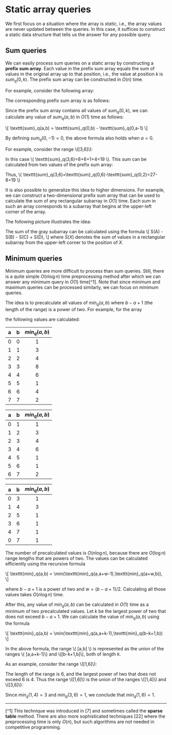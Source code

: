 # Static array queries

We first focus on a situation where
the array is _static_, i.e.,
the array values are never updated between the queries.
In this case, it suffices to construct
a static data structure that tells us
the answer for any possible query.

## Sum queries

We can easily process
sum queries on a static array
by constructing a **prefix sum array**.
Each value in the prefix sum array equals
the sum of values in the original array up to that position,
i.e., the value at position $k$ is $sum_q(0,k)$.
The prefix sum array can be constructed in $O(n)$ time.

For example, consider the following array:

<script type="text/tikz">
\begin{tikzpicture}[scale=0.7]
\fill[color=lightgray] (3,0) rectangle (7,1);
\draw (0,0) grid (8,1);

\node at (0.5,0.5) {1};
\node at (1.5,0.5) {3};
\node at (2.5,0.5) {4};
\node at (3.5,0.5) {8};
\node at (4.5,0.5) {6};
\node at (5.5,0.5) {1};
\node at (6.5,0.5) {4};
\node at (7.5,0.5) {2};

\footnotesize
\node at (0.5,1.4) {0};
\node at (1.5,1.4) {1};
\node at (2.5,1.4) {2};
\node at (3.5,1.4) {3};
\node at (4.5,1.4) {4};
\node at (5.5,1.4) {5};
\node at (6.5,1.4) {6};
\node at (7.5,1.4) {7};
\end{tikzpicture}
</script>

The corresponding prefix sum array is as follows:
<script type="text/tikz">
\begin{tikzpicture}[scale=0.7]
%\fill[color=lightgray] (3,0) rectangle (7,1);
\draw (0,0) grid (8,1);

\node at (0.5,0.5) {1};
\node at (1.5,0.5) {4};
\node at (2.5,0.5) {8};
\node at (3.5,0.5) {16};
\node at (4.5,0.5) {22};
\node at (5.5,0.5) {23};
\node at (6.5,0.5) {27};
\node at (7.5,0.5) {29};


\footnotesize
\node at (0.5,1.4) {0};
\node at (1.5,1.4) {1};
\node at (2.5,1.4) {2};
\node at (3.5,1.4) {3};
\node at (4.5,1.4) {4};
\node at (5.5,1.4) {5};
\node at (6.5,1.4) {6};
\node at (7.5,1.4) {7};
\end{tikzpicture}
</script>

Since the prefix sum array contains all values
of $sum_q(0,k)$,
we can calculate any value of
$sum_q(a,b)$ in $O(1)$ time as follows:

\\[
    \\texttt{sum}_q(a,b) = \\texttt{sum}_q(0,b) - \\texttt{sum}_q(0,a-1)
\\]

By defining $sum_q(0,-1)=0$,
the above formula also holds when $a=0$.

For example, consider the range \\([3,6]\\):

<script type="text/tikz">
\begin{tikzpicture}[scale=0.7]
\fill[color=lightgray] (3,0) rectangle (7,1);
\draw (0,0) grid (8,1);

\node at (0.5,0.5) {1};
\node at (1.5,0.5) {3};
\node at (2.5,0.5) {4};
\node at (3.5,0.5) {8};
\node at (4.5,0.5) {6};
\node at (5.5,0.5) {1};
\node at (6.5,0.5) {4};
\node at (7.5,0.5) {2};

\footnotesize
\node at (0.5,1.4) {0};
\node at (1.5,1.4) {1};
\node at (2.5,1.4) {2};
\node at (3.5,1.4) {3};
\node at (4.5,1.4) {4};
\node at (5.5,1.4) {5};
\node at (6.5,1.4) {6};
\node at (7.5,1.4) {7};
\end{tikzpicture}
</script>

In this case \\( \\texttt{sum}_q(3,6)=8+6+1+4=19 \\).
This sum can be calculated from
two values of the prefix sum array:
<script type="text/tikz">
\begin{tikzpicture}[scale=0.7]
\fill[color=lightgray] (2,0) rectangle (3,1);
\fill[color=lightgray] (6,0) rectangle (7,1);
\draw (0,0) grid (8,1);

\node at (0.5,0.5) {1};
\node at (1.5,0.5) {4};
\node at (2.5,0.5) {8};
\node at (3.5,0.5) {16};
\node at (4.5,0.5) {22};
\node at (5.5,0.5) {23};
\node at (6.5,0.5) {27};
\node at (7.5,0.5) {29};

\footnotesize
\node at (0.5,1.4) {0};
\node at (1.5,1.4) {1};
\node at (2.5,1.4) {2};
\node at (3.5,1.4) {3};
\node at (4.5,1.4) {4};
\node at (5.5,1.4) {5};
\node at (6.5,1.4) {6};
\node at (7.5,1.4) {7};
\end{tikzpicture}
</script>

Thus, \\( \\texttt{sum}_q(3,6)=\\texttt{sum}_q(0,6)-\\texttt{sum}_q(0,2)=27-8=19 \\)

It is also possible to generalize this idea
to higher dimensions.
For example, we can construct a two-dimensional
prefix sum array that can be used to calculate
the sum of any rectangular subarray in $O(1)$ time.
Each sum in such an array corresponds to
a subarray
that begins at the upper-left corner of the array.

The following picture illustrates the idea:
<script type="text/tikz">
\begin{tikzpicture}[scale=0.54]
\draw[fill=lightgray] (3,2) rectangle (7,5);
\draw (0,0) grid (10,7);
\node[anchor=center] at (6.5, 2.5) {A};
\node[anchor=center] at (2.5, 2.5) {B};
\node[anchor=center] at (6.5, 5.5) {C};
\node[anchor=center] at (2.5, 5.5) {D};
\end{tikzpicture}
</script>

The sum of the gray subarray can be calculated
using the formula
\\[
    S(A) - S(B) - S(C) + S(D),
\\]
where $S(X)$ denotes the sum of values
in a rectangular
subarray from the upper-left corner
to the position of $X$.

## Minimum queries

Minimum queries are more difficult to process
than sum queries.
Still, there is a quite simple 
$O(n \log n)$ time preprocessing
method after which we can answer any minimum
query in $O(1)$ time[^1].
Note that since minimum and maximum queries can
be processed similarly,
we can focus on minimum queries.

The idea is to precalculate all values of
$min_q(a,b)$ where
$b-a+1$ (the length of the range) is a power of two.
For example, for the array

<script type="text/tikz">
\begin{tikzpicture}[scale=0.7]
\draw (0,0) grid (8,1);

\node at (0.5,0.5) {1};
\node at (1.5,0.5) {3};
\node at (2.5,0.5) {4};
\node at (3.5,0.5) {8};
\node at (4.5,0.5) {6};
\node at (5.5,0.5) {1};
\node at (6.5,0.5) {4};
\node at (7.5,0.5) {2};

\footnotesize
\node at (0.5,1.4) {0};
\node at (1.5,1.4) {1};
\node at (2.5,1.4) {2};
\node at (3.5,1.4) {3};
\node at (4.5,1.4) {4};
\node at (5.5,1.4) {5};
\node at (6.5,1.4) {6};
\node at (7.5,1.4) {7};
\end{tikzpicture}
</script>
the following values are calculated:

| a | b | $min_q(a,b)$ |
| --- | --- | :---: |
| 0 | 0 | 1 |
| 1 | 1 | 3 |
| 2 | 2 | 4 |
| 3 | 3 | 8 |
| 4 | 4 | 6 |
| 5 | 5 | 1 |
| 6 | 6 | 4 |
| 7 | 7 | 2 |

| a | b | $min_q(a,b)$ |
| --- | --- | :---: |
| 0 | 1 | 1 |
| 1 | 2 | 3 |
| 2 | 3 | 4 |
| 3 | 4 | 6 |
| 4 | 5 | 1 |
| 5 | 6 | 1 |
| 6 | 7 | 2 |

| a | b | $min_q(a,b)$ |
| --- | --- | :---: |
| 0 | 3 | 1 |
| 1 | 4 | 3 |
| 2 | 5 | 1 |
| 3 | 6 | 1 |
| 4 | 7 | 1 |
| 0 | 7 | 1 |

The number of precalculated values is $O(n \log n)$,
because there are $O(\log n)$ range lengths
that are powers of two.
The values can be calculated efficiently
using the recursive formula

\\[
\\texttt{min}_q(a,b) = \\min(\\texttt{min}_q(a,a+w-1),\\texttt{min}_q(a+w,b)),
\\]

where $b-a+1$ is a power of two and $w=(b-a+1)/2$.
Calculating all those values takes $O(n \log n)$ time.

After this, any value of $min_q(a,b)$ can be calculated
in $O(1)$ time as a minimum of two precalculated values.
Let $k$ be the largest power of two that does not exceed $b-a+1$.
We can calculate the value of $min_q(a,b)$ using the formula

\\[
\\texttt{min}_q(a,b) = \\min(\\texttt{min}_q(a,a+k-1),\\texttt{min}_q(b-k+1,b))
\\]

In the above formula, the range \\( [a,b] \\) is represented
as the union of the ranges \\( [a,a+k-1]\\)  and \\([b-k+1,b]\\), both of length $k$.

As an example, consider the range \\([1,6]\\):

<script type="text/tikz">
\begin{tikzpicture}[scale=0.7]
\fill[color=lightgray] (1,0) rectangle (7,1);
\draw (0,0) grid (8,1);

\node at (0.5,0.5) {1};
\node at (1.5,0.5) {3};
\node at (2.5,0.5) {4};
\node at (3.5,0.5) {8};
\node at (4.5,0.5) {6};
\node at (5.5,0.5) {1};
\node at (6.5,0.5) {4};
\node at (7.5,0.5) {2};

\footnotesize
\node at (0.5,1.4) {0};
\node at (1.5,1.4) {1};
\node at (2.5,1.4) {2};
\node at (3.5,1.4) {3};
\node at (4.5,1.4) {4};
\node at (5.5,1.4) {5};
\node at (6.5,1.4) {6};
\node at (7.5,1.4) {7};
\end{tikzpicture}
</script>

The length of the range is 6,
and the largest power of two that does
not exceed 6 is 4.
Thus the range \\([1,6]\\) is
the union of the ranges \\([1,4]\\) and \\([3,6]\\):

<script type="text/tikz">
\begin{tikzpicture}[scale=0.7]
\fill[color=lightgray] (1,0) rectangle (5,1);
\draw (0,0) grid (8,1);

\node at (0.5,0.5) {1};
\node at (1.5,0.5) {3};
\node at (2.5,0.5) {4};
\node at (3.5,0.5) {8};
\node at (4.5,0.5) {6};
\node at (5.5,0.5) {1};
\node at (6.5,0.5) {4};
\node at (7.5,0.5) {2};

\footnotesize
\node at (0.5,1.4) {0};
\node at (1.5,1.4) {1};
\node at (2.5,1.4) {2};
\node at (3.5,1.4) {3};
\node at (4.5,1.4) {4};
\node at (5.5,1.4) {5};
\node at (6.5,1.4) {6};
\node at (7.5,1.4) {7};
\end{tikzpicture}
</script>

 

<script type="text/tikz">
\begin{tikzpicture}[scale=0.7]
\fill[color=lightgray] (3,0) rectangle (7,1);
\draw (0,0) grid (8,1);

\node at (0.5,0.5) {1};
\node at (1.5,0.5) {3};
\node at (2.5,0.5) {4};
\node at (3.5,0.5) {8};
\node at (4.5,0.5) {6};
\node at (5.5,0.5) {1};
\node at (6.5,0.5) {4};
\node at (7.5,0.5) {2};


\footnotesize
\node at (0.5,1.4) {0};
\node at (1.5,1.4) {1};
\node at (2.5,1.4) {2};
\node at (3.5,1.4) {3};
\node at (4.5,1.4) {4};
\node at (5.5,1.4) {5};
\node at (6.5,1.4) {6};
\node at (7.5,1.4) {7};
\end{tikzpicture}
</script>

Since $min_q(1,4)=3$ and $min_q(3,6)=1$,
we conclude that $min_q(1,6)=1$.

___

[^1] This technique was introduced in [7] and sometimes called the **sparse table** method.  There are also more sophisticated techniques [22] where the preprocessing time is only $O(n)$, but such algorithms are not needed in competitive programming.
